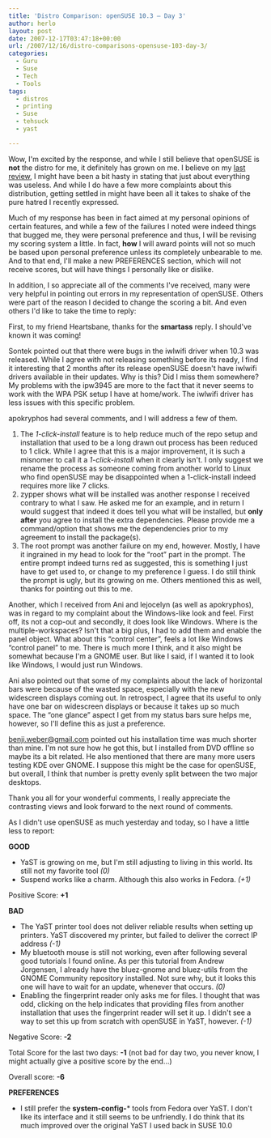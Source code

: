 ```yaml
---
title: 'Distro Comparison: openSUSE 10.3 – Day 3'
author: herlo
layout: post
date: 2007-12-17T03:47:18+00:00
url: /2007/12/16/distro-comparisons-opensuse-103-day-3/
categories:
  - Guru
  - Suse
  - Tech
  - Tools
tags:
  - distros
  - printing
  - Suse
  - tehsuck
  - yast

---
```

Wow, I'm excited by the response, and while I still believe that openSUSE is **not** the distro for me, it definitely has grown on me. I believe on my <a href="{{<siteurl>}}2007/12/14/distro-comparison-opensuse-103-first-impressions/" target="_blank">last review</a>, I might have been a bit hasty in stating that just about everything was useless. And while I do have a few more complaints about this distribution, getting settled in might have been all it takes to shake of the pure hatred I recently expressed.

Much of my response has been in fact aimed at my personal opinions of certain features, and while a few of the failures I noted were indeed things that bugged me, they were personal preference and thus, I will be revising my scoring system a little. In fact, **how** I will award points will not so much be based upon personal preference unless its completely unbearable to me. And to that end, I'll make a new PREFERENCES section, which will not receive scores, but will have things I personally like or dislike.

In addition, I so appreciate all of the comments I've received, many were very helpful in pointing out errors in my representation of openSUSE. Others were part of the reason I decided to change the scoring a bit. And even others I'd like to take the time to reply:

First, to my friend Heartsbane, thanks for the **smartass** reply. I should've known it was coming!

Sontek pointed out that there were bugs in the iwlwifi driver when 10.3 was released. While I agree with not releasing something before its ready, I find it interesting that 2 months after its release openSUSE doesn't have iwlwifi drivers available in their updates. Why is this? Did I miss them somewhere? My problems with the ipw3945 are more to the fact that it never seems to work with the WPA PSK setup I have at home/work. The iwlwifi driver has less issues with this specific problem.

apokryphos had several comments, and I will address a few of them.

  1. The _1-click-install_ feature is to help reduce much of the repo setup and installation that used to be a long drawn out process has been reduced to 1 click. While I agree that this is a major improvement, it is such a misnomer to call it a _1-click-install_ when it clearly isn't. I only suggest we rename the process as someone coming from another world to Linux who find openSUSE may be disappointed when a 1-click-install indeed requires more like 7 clicks.
  2. zypper shows what will be installed was another response I received contrary to what I saw. He asked me for an example, and in return I would suggest that indeed it does tell you what will be installed, but **only after** you agree to install the extra dependencies. Please provide me a command/option that shows me the dependencies prior to my agreement to install the package(s).
  3. The root prompt was another failure on my end, however. Mostly, I have it ingrained in my head to look for the &#8220;root&#8221; part in the prompt. The entire prompt indeed turns red as suggested, this is something I just have to get used to, or change to my preference I guess. I do still think the prompt is ugly, but its growing on me. Others mentioned this as well, thanks for pointing out this to me.

Another, which I received from Ani and lejocelyn (as well as apokryphos), was in regard to my complaint about the Windows-like look and feel. First off, its not a cop-out and secondly, it does look like Windows. Where is the multiple-workspaces? Isn't that a big plus, I had to add them and enable the panel object. What about this &#8220;control center&#8221;, feels a lot like Windows &#8220;control panel&#8221; to me. There is much more I think, and it also might be somewhat because I'm a GNOME user. But like I said, if I wanted it to look like Windows, I would just run Windows.

Ani also pointed out that some of my complaints about the lack of horizontal bars were because of the wasted space, especially with the new widescreen displays coming out. In retrospect, I agree that its useful to only have one bar on widescreen displays or because it takes up so much space. The &#8220;one glance&#8221; aspect I get from my status bars sure helps me, however, so I'll define this as just a preference.

benji.weber@gmail.com pointed out his installation time was much shorter than mine. I'm not sure how he got this, but I installed from DVD offline so maybe its a bit related. He also mentioned that there are many more users testing KDE over GNOME. I suppose this might be the case for openSUSE, but overall, I think that number is pretty evenly split between the two major desktops.

Thank you all for your wonderful comments, I really appreciate the contrasting views and look forward to the next round of comments.

As I didn't use openSUSE as much yesterday and today, so I have a little less to report:

**GOOD**

  * YaST is growing on me, but I'm still adjusting to living in this world. Its still not my favorite tool _(0)_
  * Suspend works like a charm. Although this also works in Fedora. _(+1)_

Positive Score: **+1**

**BAD**

  * The YaST printer tool does not deliver reliable results when setting up printers. YaST discovered my printer, but failed to deliver the correct IP address _(-1)_
  * My bluetooth mouse is still not working, even after following several good tutorials I found online. As per this tutorial from Andrew Jorgensen, I already have the bluez-gnome and bluez-utils from the GNOME Community repository installed. Not sure why, but it looks this one will have to wait for an update, whenever that occurs. _(0)_
  * Enabling the fingerprint reader only asks me for files. I thought that was odd, clicking on the help indicates that providing files from another installation that uses the fingerprint reader will set it up. I didn't see a way to set this up from scratch with openSUSE in YaST, however. _(-1)_

Negative Score: **-2**

Total Score for the last two days: **-1** (not bad for day two, you never know, I might actually give a positive score by the end&#8230;)

Overall score: **-6**

**PREFERENCES**

  * I still prefer the **system-config-*** tools from Fedora over YaST. I don't like its interface and it still seems to be unfriendly. I do think that its much improved over the original YaST I used back in SUSE 10.0
